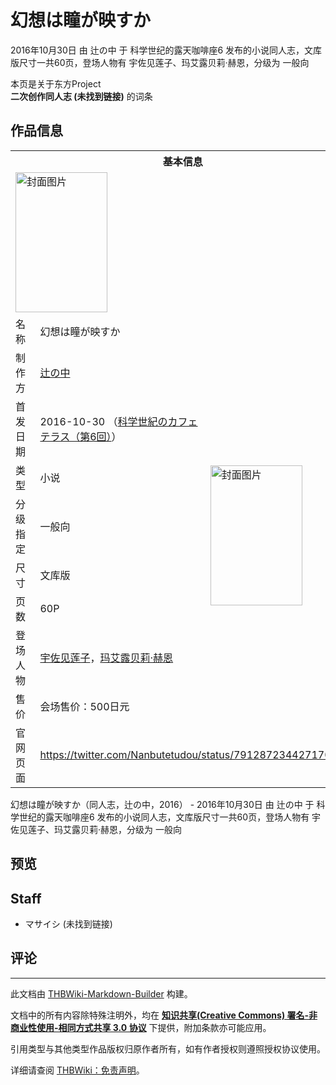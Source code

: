 # 幻想は瞳が映すか

<!-- source html: G:\repos\THBWiki-Markdown-Builder\THBWikiMarkdown\Temp\main\0\06\ns0%3A%E5%B9%BB%E6%83%B3%E3%81%AF%E7%9E%B3%E3%81%8C%E6%98%A0%E3%81%99%E3%81%8B.html -->

2016年10月30日 由 辻の中 于 科学世纪的露天咖啡座6 发布的小说同人志，文库版尺寸一共60页，登场人物有 宇佐见莲子、玛艾露贝莉·赫恩，分级为 一般向

本页是关于东方Project  
 **二次创作同人志 (未找到链接)** 的词条

## 作品信息

<table><tbody><tr><th colspan="3">基本信息</th></tr><tr><td class="cover-artwork-mobile" colspan="2"><a href="./文件-幻想は瞳が映すか封面.jpg.md" class="image" title="封面图片"><img alt="封面图片" src="https://upload.thwiki.cc/thumb/3/3f/%E5%B9%BB%E6%83%B3%E3%81%AF%E7%9E%B3%E3%81%8C%E6%98%A0%E3%81%99%E3%81%8B%E5%B0%81%E9%9D%A2.jpg/147px-%E5%B9%BB%E6%83%B3%E3%81%AF%E7%9E%B3%E3%81%8C%E6%98%A0%E3%81%99%E3%81%8B%E5%B0%81%E9%9D%A2.jpg" decoding="async" loading="lazy" width="147" height="224" srcset="https://upload.thwiki.cc/thumb/3/3f/%E5%B9%BB%E6%83%B3%E3%81%AF%E7%9E%B3%E3%81%8C%E6%98%A0%E3%81%99%E3%81%8B%E5%B0%81%E9%9D%A2.jpg/220px-%E5%B9%BB%E6%83%B3%E3%81%AF%E7%9E%B3%E3%81%8C%E6%98%A0%E3%81%99%E3%81%8B%E5%B0%81%E9%9D%A2.jpg 1.5x, https://upload.thwiki.cc/thumb/3/3f/%E5%B9%BB%E6%83%B3%E3%81%AF%E7%9E%B3%E3%81%8C%E6%98%A0%E3%81%99%E3%81%8B%E5%B0%81%E9%9D%A2.jpg/293px-%E5%B9%BB%E6%83%B3%E3%81%AF%E7%9E%B3%E3%81%8C%E6%98%A0%E3%81%99%E3%81%8B%E5%B0%81%E9%9D%A2.jpg 2x" data-file-width="712" data-file-height="1087"></a></td>
</tr><tr><td class="label">名称</td><td colspan="2"> 幻想は瞳が映すか </td></tr><tr><td class="label">制作方</td><td><a href="./辻の中.md" title="辻の中">辻の中</a></td><td class="cover-artwork" rowspan="8" style="min-width:224px;"><a href="./文件-幻想は瞳が映すか封面.jpg.md" class="image" title="封面图片"><img alt="封面图片" src="https://upload.thwiki.cc/thumb/3/3f/%E5%B9%BB%E6%83%B3%E3%81%AF%E7%9E%B3%E3%81%8C%E6%98%A0%E3%81%99%E3%81%8B%E5%B0%81%E9%9D%A2.jpg/147px-%E5%B9%BB%E6%83%B3%E3%81%AF%E7%9E%B3%E3%81%8C%E6%98%A0%E3%81%99%E3%81%8B%E5%B0%81%E9%9D%A2.jpg" decoding="async" loading="lazy" width="147" height="224" srcset="https://upload.thwiki.cc/thumb/3/3f/%E5%B9%BB%E6%83%B3%E3%81%AF%E7%9E%B3%E3%81%8C%E6%98%A0%E3%81%99%E3%81%8B%E5%B0%81%E9%9D%A2.jpg/220px-%E5%B9%BB%E6%83%B3%E3%81%AF%E7%9E%B3%E3%81%8C%E6%98%A0%E3%81%99%E3%81%8B%E5%B0%81%E9%9D%A2.jpg 1.5x, https://upload.thwiki.cc/thumb/3/3f/%E5%B9%BB%E6%83%B3%E3%81%AF%E7%9E%B3%E3%81%8C%E6%98%A0%E3%81%99%E3%81%8B%E5%B0%81%E9%9D%A2.jpg/293px-%E5%B9%BB%E6%83%B3%E3%81%AF%E7%9E%B3%E3%81%8C%E6%98%A0%E3%81%99%E3%81%8B%E5%B0%81%E9%9D%A2.jpg 2x" data-file-width="712" data-file-height="1087"></a></td>
</tr><tr><td class="label">首发日期</td><td>2016-10-30&#160;（<a href="/展会作品列表?e=%E7%A7%91%E5%AD%A6%E4%B8%96%E7%BA%AA%E7%9A%84%E9%9C%B2%E5%A4%A9%E5%92%96%E5%95%A1%E5%BA%A7%236">科学世紀のカフェテラス（第6回）</a>）</td></tr><tr><td class="label">类型</td><td>小说</td></tr><tr><td class="label">分级指定</td><td>一般向</td></tr><tr><td class="label">尺寸</td><td>文库版</td></tr><tr><td class="label">页数</td><td>60P</td></tr><tr><td class="label">登场人物</td><td><a href="./宇佐见莲子.md" title="宇佐见莲子">宇佐见莲子</a>，<a href="./玛艾露贝莉·赫恩.md" title="玛艾露贝莉·赫恩">玛艾露贝莉·赫恩</a></td></tr><tr><td class="label">售价</td><td>会场售价：500日元</td></tr>
<tr><td class="label">官网页面</td><td colspan="2"><a rel="nofollow" class="external free" href="https://twitter.com/Nanbutetudou/status/791287234427170816">https://twitter.com/Nanbutetudou/status/791287234427170816</a></td></tr></tbody></table>

幻想は瞳が映すか（同人志，辻の中，2016） - 2016年10月30日 由 辻の中 于 科学世纪的露天咖啡座6 发布的小说同人志，文库版尺寸一共60页，登场人物有 宇佐见莲子、玛艾露贝莉·赫恩，分级为 一般向

## 预览

## Staff
- マサイシ (未找到链接)


## 评论




---

此文档由 [THBWiki-Markdown-Builder](https://github.com/Delsin-Yu/THBWiki-Markdown-Builder) 构建。

文档中的所有内容除特殊注明外，均在 [**知识共享(Creative Commons) 署名-非商业性使用-相同方式共享 3.0 协议**](https://creativecommons.org/licenses/by-sa/3.0/deed.zh-hans) 下提供，附加条款亦可能应用。

引用类型与其他类型作品版权归原作者所有，如有作者授权则遵照授权协议使用。

详细请查阅 [THBWiki：免责声明](https://thbwiki.cc/THBWiki:%E5%85%8D%E8%B4%A3%E5%A3%B0%E6%98%8E)。

